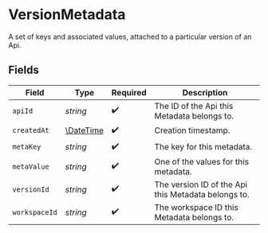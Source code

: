# VersionMetadata

A set of keys and associated values, attached to a particular version of an Api.


## Fields

| Field                                                         | Type                                                          | Required                                                      | Description                                                   |
| ------------------------------------------------------------- | ------------------------------------------------------------- | ------------------------------------------------------------- | ------------------------------------------------------------- |
| `apiId`                                                       | *string*                                                      | :heavy_check_mark:                                            | The ID of the Api this Metadata belongs to.                   |
| `createdAt`                                                   | [\DateTime](https://www.php.net/manual/en/class.datetime.php) | :heavy_check_mark:                                            | Creation timestamp.                                           |
| `metaKey`                                                     | *string*                                                      | :heavy_check_mark:                                            | The key for this metadata.                                    |
| `metaValue`                                                   | *string*                                                      | :heavy_check_mark:                                            | One of the values for this metadata.                          |
| `versionId`                                                   | *string*                                                      | :heavy_check_mark:                                            | The version ID of the Api this Metadata belongs to.           |
| `workspaceId`                                                 | *string*                                                      | :heavy_check_mark:                                            | The workspace ID this Metadata belongs to.                    |